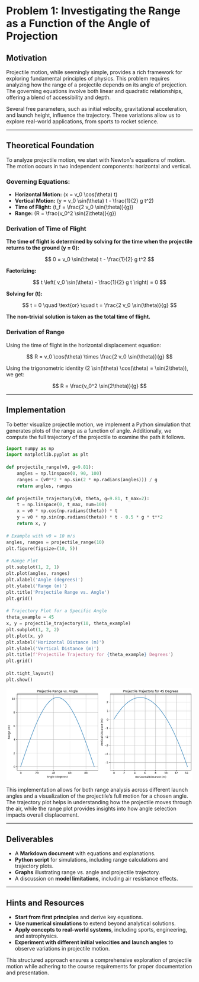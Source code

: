 # Problem 1: Investigating the Range as a Function of the Angle of Projection

## Motivation

Projectile motion, while seemingly simple, provides a rich framework for exploring fundamental principles of physics. This problem requires analyzing how the range of a projectile depends on its angle of projection. The governing equations involve both linear and quadratic relationships, offering a blend of accessibility and depth.

Several free parameters, such as initial velocity, gravitational acceleration, and launch height, influence the trajectory. These variations allow us to explore real-world applications, from sports to rocket science.

---

## Theoretical Foundation

To analyze projectile motion, we start with Newton's equations of motion. The motion occurs in two independent components: horizontal and vertical.

### Governing Equations:

- **Horizontal Motion:**
  \(x = v_0 \cos(\theta) t\)
- **Vertical Motion:**
  \(y = v_0 \sin(\theta) t - \frac{1}{2} g t^2\)
- **Time of Flight:**
  \(t_f = \frac{2 v_0 \sin(\theta)}{g}\)
- **Range:**
  \(R = \frac{v_0^2 \sin(2\theta)}{g}\)

### Derivation of Time of Flight

**The time of flight is determined by solving for the time when the projectile returns to the ground \(y = 0\):**

$$
0 = v_0 \sin(\theta) t - \frac{1}{2} g t^2
$$

**Factorizing:**

$$
 t \left( v_0 \sin(\theta) - \frac{1}{2} g t \right) = 0
$$

**Solving for \(t\):**

$$
 t = 0 \quad \text{or} \quad t = \frac{2 v_0 \sin(\theta)}{g}
$$

**The non-trivial solution is taken as the total time of flight.**

### Derivation of Range

Using the time of flight in the horizontal displacement equation:

$$
 R = v_0 \cos(\theta) \times \frac{2 v_0 \sin(\theta)}{g}
$$

Using the trigonometric identity \(2 \sin(\theta) \cos(\theta) = \sin(2\theta)\), we get:

$$
 R = \frac{v_0^2 \sin(2\theta)}{g}
$$

---

## Implementation

To better visualize projectile motion, we implement a Python simulation that generates plots of the range as a function of angle. Additionally, we compute the full trajectory of the projectile to examine the path it follows.

```python
import numpy as np
import matplotlib.pyplot as plt

def projectile_range(v0, g=9.81):
    angles = np.linspace(0, 90, 100)
    ranges = (v0**2 * np.sin(2 * np.radians(angles))) / g
    return angles, ranges

def projectile_trajectory(v0, theta, g=9.81, t_max=2):
    t = np.linspace(0, t_max, num=100)
    x = v0 * np.cos(np.radians(theta)) * t
    y = v0 * np.sin(np.radians(theta)) * t - 0.5 * g * t**2
    return x, y

# Example with v0 = 10 m/s
angles, ranges = projectile_range(10)
plt.figure(figsize=(10, 5))

# Range Plot
plt.subplot(1, 2, 1)
plt.plot(angles, ranges)
plt.xlabel('Angle (degrees)')
plt.ylabel('Range (m)')
plt.title('Projectile Range vs. Angle')
plt.grid()

# Trajectory Plot for a Specific Angle
theta_example = 45
x, y = projectile_trajectory(10, theta_example)
plt.subplot(1, 2, 2)
plt.plot(x, y)
plt.xlabel('Horizontal Distance (m)')
plt.ylabel('Vertical Distance (m)')
plt.title(f'Projectile Trajectory for {theta_example} Degrees')
plt.grid()

plt.tight_layout()
plt.show()
```
![alt text](image-1.png)

This implementation allows for both range analysis across different launch angles and a visualization of the projectile’s full motion for a chosen angle. The trajectory plot helps in understanding how the projectile moves through the air, while the range plot provides insights into how angle selection impacts overall displacement.

---

## Deliverables

- A **Markdown document** with equations and explanations.
- **Python script** for simulations, including range calculations and trajectory plots.
- **Graphs** illustrating range vs. angle and projectile trajectory.
- A discussion on **model limitations**, including air resistance effects.

---

## Hints and Resources

- **Start from first principles** and derive key equations.
- **Use numerical simulations** to extend beyond analytical solutions.
- **Apply concepts to real-world systems**, including sports, engineering, and astrophysics.
- **Experiment with different initial velocities and launch angles** to observe variations in projectile motion.

This structured approach ensures a comprehensive exploration of projectile motion while adhering to the course requirements for proper documentation and presentation.


